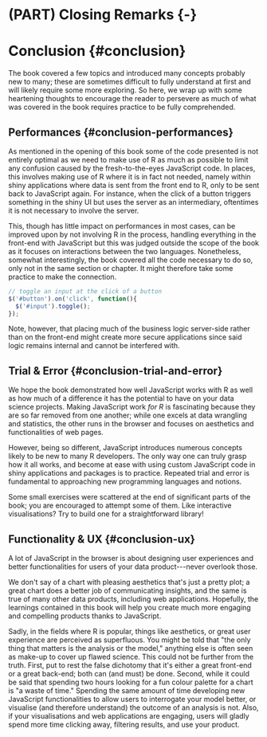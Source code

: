 # (PART) Closing Remarks {-}

# Conclusion {#conclusion}

The book covered a few topics and introduced many concepts probably new to many; these are sometimes difficult to fully understand at first and will likely require some more exploring. So here, we wrap up with some heartening thoughts to encourage the reader to persevere as much of what was covered in the book requires practice to be fully comprehended.

## Performances {#conclusion-performances}

As mentioned in the opening of this book some of the code presented is not entirely optimal as we need to make use of R as much as possible to limit any confusion caused by the fresh-to-the-eyes JavaScript code. In places, this involves making use of R where it is in fact not needed, namely within shiny applications where data is sent from the front end to R, only to be sent back to JavaScript again. For instance, when the click of a button triggers something in the shiny UI but uses the server as an intermediary, oftentimes it is not necessary to involve the server.

This, though has little impact on performances in most cases, can be improved upon by not involving R in the process, handling everything in the front-end with JavaScript but this was judged outside the scope of the book as it focuses on interactions between the two languages. Nonetheless, somewhat interestingly, the book covered all the code necessary to do so, only not in the same section or chapter. It might therefore take some practice to make the connection.

```js
// toggle an input at the click of a button
$('#button').on('click', function(){
  $('#input').toggle();
});
```

Note, however, that placing much of the business logic server-side rather than on the front-end might create more secure applications since said logic remains internal and cannot be interfered with.

## Trial & Error {#conclusion-trial-and-error}

We hope the book demonstrated how well JavaScript works with R as well as how much of a difference it has the potential to have on your data science projects. Making JavaScript work _for R_ is fascinating because they are so far removed from one another; while one excels at data wrangling and statistics, the other runs in the browser and focuses on aesthetics and functionalities of web pages. 

However, being so different, JavaScript introduces numerous concepts likely to be new to many R developers. The only way one can truly grasp how it all works, and become at ease with using custom JavaScript code in shiny applications and packages is to practice. Repeated trial and error is fundamental to approaching new programming languages and notions. 

Some small exercises were scattered at the end of significant parts of the book; you are encouraged to attempt some of them. Like interactive visualisations? Try to build one for a straightforward library!

## Functionality & UX {#conclusion-ux}

A lot of JavaScript in the browser is about designing user experiences and better functionalities for users of your data product---never overlook those. 

We don't say of a chart with pleasing aesthetics that's just a pretty plot; a great chart does a better job of communicating insights, and the same is true of many other data products, including web applications. Hopefully, the learnings contained in this book will help you create much more engaging and compelling products thanks to JavaScript.

Sadly, in the fields where R is popular, things like aesthetics, or great user experience are perceived as superfluous. You might be told that "the only thing that matters is the analysis or the model," anything else is often seen as make-up to cover up flawed science. This could not be further from the truth. First, put to rest the false dichotomy that it's either a great front-end or a great back-end; both can (and must) be done. Second, while it could be said that spending two hours looking for a fun colour palette for a chart is "a waste of time." Spending the same amount of time developing new JavaScript functionalities to allow users to interrogate your model better, or visualise (and therefore understand) the outcome of an analysis is not. Also, if your visualisations and web applications are engaging, users will gladly spend more time clicking away, filtering results, and use your product.

